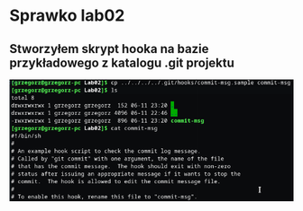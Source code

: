 # Sprawko lab02
## Stworzyłem skrypt hooka na bazie przykładowego z katalogu .git projektu
![Kopia lokalna](cp_commit_msg.png)
